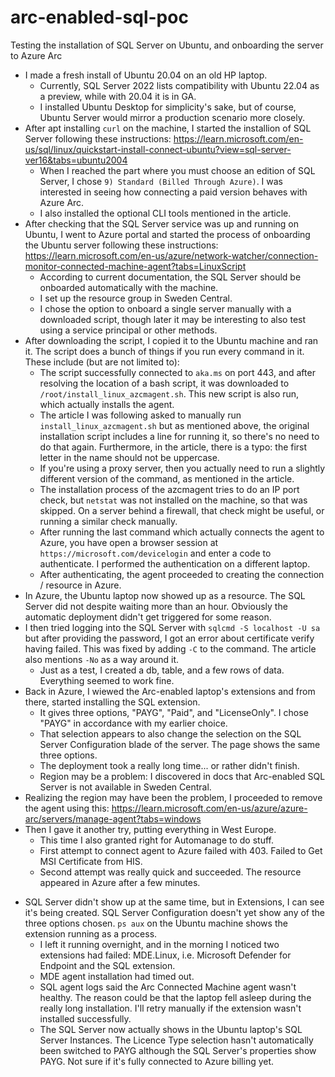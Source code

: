 # arc-enabled-sql-poc
Testing the installation of SQL Server on Ubuntu, and onboarding the server to Azure Arc

* I made a fresh install of Ubuntu 20.04 on an old HP laptop.
  - Currently, SQL Server 2022 lists compatibility with Ubuntu 22.04 as a preview, while with 20.04 it is in GA.
  - I installed Ubuntu Desktop for simplicity's sake, but of course, Ubuntu Server would mirror a production scenario more closely.
* After apt installing `curl` on the machine, I started the installion of SQL Server following these instructions: https://learn.microsoft.com/en-us/sql/linux/quickstart-install-connect-ubuntu?view=sql-server-ver16&tabs=ubuntu2004
  - When I reached the part where you must choose an edition of SQL Server, I chose `9) Standard (Billed Through Azure)`. I was interested in seeing how connecting a paid version behaves with Azure Arc.
  - I also installed the optional CLI tools mentioned in the article.
* After checking that the SQL Server service was up and running on Ubuntu, I went to Azure portal and started the process of onboarding the Ubuntu server following these instructions: https://learn.microsoft.com/en-us/azure/network-watcher/connection-monitor-connected-machine-agent?tabs=LinuxScript
  - According to current documentation, the SQL Server should be onboarded automatically with the machine.
  - I set up the resource group in Sweden Central.
  - I chose the option to onboard a single server manually with a downloaded script, though later it may be interesting to also test using a service principal or other methods.
* After downloading the script, I copied it to the Ubuntu machine and ran it. The script does a bunch of things if you run every command in it. These include (but are not limited to):
  - The script successfully connected to `aka.ms` on port 443, and after resolving the location of a bash script, it was downloaded to `/root/install_linux_azcmagent.sh`. This new script is also run, which actually installs the agent.
  - The article I was following asked to manually run `install_linux_azcmagent.sh` but as mentioned above, the original installation script includes a line for running it, so there's no need to do that again. Furthermore, in the article, there is a typo: the first letter in the name should not be uppercase.
  - If you're using a proxy server, then you actually need to run a slightly different version of the command, as mentioned in the article.
  - The installation process of the azcmagent tries to do an IP port check, but `netstat` was not installed on the machine, so that was skipped. On a server behind a firewall, that check might be useful, or running a similar check manually.
  - After running the last command which actually connects the agent to Azure, you have open a browser session at `https://microsoft.com/devicelogin` and enter a code to authenticate. I performed the authentication on a different laptop.
  - After authenticating, the agent proceeded to creating the connection / resource in Azure.
* In Azure, the Ubuntu laptop now showed up as a resource. The SQL Server did not despite waiting more than an hour. Obviously the automatic deployment didn't get triggered for some reason.
* I then tried logging into the SQL Server with `sqlcmd -S localhost -U sa` but after providing the password, I got an error about certificate verify having failed. This was fixed by adding `-C` to the command. The article also mentions `-No` as a way around it.
  - Just as a test, I created a db, table, and a few rows of data. Everything seemed to work fine.
* Back in Azure, I wiewed the Arc-enabled laptop's extensions and from there, started installing the SQL extension.
  - It gives three options, "PAYG", "Paid", and "LicenseOnly". I chose "PAYG" in accordance with my earlier choice.
  - That selection appears to also change the selection on the SQL Server Configuration blade of the server. The page shows the same three options.
  - The deployment took a really long time... or rather didn't finish.
  - Region may be a problem: I discovered in docs that Arc-enabled SQL Server is not available in Sweden Central.
* Realizing the region may have been the problem, I proceeded to remove the agent using this: https://learn.microsoft.com/en-us/azure/azure-arc/servers/manage-agent?tabs=windows
* Then I gave it another try, putting everything in West Europe.
  - This time I also granted right for Automanage to do stuff.
  - First attempt to connect agent to Azure failed with 403. Failed to Get MSI Certificate from HIS.
  - Second attempt was really quick and succeeded. The resource appeared in Azure after a few minutes.
- SQL Server didn't show up at the same time, but in Extensions, I can see it's being created. SQL Server Configuration doesn't yet show any of the three options chosen. `ps aux` on the Ubuntu machine shows the extension running as a process.
  - I left it running overnight, and in the morning I noticed two extensions had failed: MDE.Linux, i.e. Microsoft Defender for Endpoint and the SQL extension.
  - MDE agent installation had timed out.
  - SQL agent logs said the Arc Connected Machine agent wasn't healthy. The reason could be that the laptop fell asleep during the really long installation. I'll retry manually if the extension wasn't installed successfully.
  - The SQL Server now actually shows in the Ubuntu laptop's SQL Server Instances. The Licence Type selection hasn't automatically been switched to PAYG although the SQL Server's properties show PAYG. Not sure if it's fully connected to Azure billing yet.

